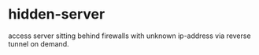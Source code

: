 hidden-server
=============

access server sitting behind firewalls with unknown ip-address via reverse tunnel on demand.
